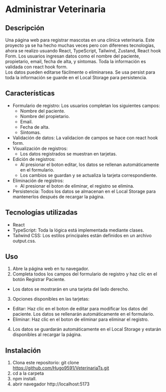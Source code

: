 # Administrar Veterinaria

## Descripción
Una página web para registrar mascotas en una clínica veterinaria. Este proyecto ya se ha hecho muchas veces pero con diferenes tecnologias, ahora se realizo usuando React, TypeScript, Tailwind, Zustand, React hook Form. Los usuarios ingresan datos como el nombre del paciente, propietario, email, fecha de alta, y síntomas. 
Toda la información es validada con react hook form.  
Los datos pueden editarse fácilmente o eliminarsea. Se usa persist para toda la información se guarde en el Local Storage para persistencia. 

## Características
- Formulario de registro: Los usuarios completan los siguientes campos:
  - Nombre del paciente.
  - Nombre del propietario.
  - Email.
  - Fecha de alta.
  - Síntomas.
- Validación de datos: La validacion de campos se hace con react hook form.
- Visualización de registros:
  - Los datos registrados se muestran en tarjetas.
- Edición de registros:
  - Al presionar el boton editar, los datos se rellenan automáticamente en el formulario.
  - Los cambios se guardan y se actualiza la tarjeta correspondiente.
- Eliminación de registros:
  - Al presionar el boton de eliminar, el registro se elimina.
- Persistencia: Todos los datos se almacenan en el Local Storage para mantenerlos después de recargar la página.
  
## Tecnologías utilizadas
- React
- TypeScript: Toda la lógica está implementada mediante clases.
- Tailwind CSS: Los estilos principales están definidos en un archivo output.css.
  
## Uso
1. Abre la página web en tu navegador.
2. Completa todos los campos del formulario de registro y haz clic en el botón Registrar Paciente.
  - Los datos se mostrarán en una tarjeta del lado derecho.
3. Opciones disponibles en las tarjetas:
  - Editar: Haz clic en el boton de editar para modificar los datos del paciente. Los datos se rellenarán automáticamente en el formulario.
  - Eliminar: Haz clic en el boton de eliminar para eliminar el registro. 
4. Los datos se guardarán automáticamente en el Local Storage y estarán disponibles al recargar la página.

## Instalación
1. Clona este repositorio:
git clone https://github.com/Hugo9591/VeterinariaTs.git
2. cd a la carpeta
3. npm install.
4. abrir navegador http://localhost:5173
